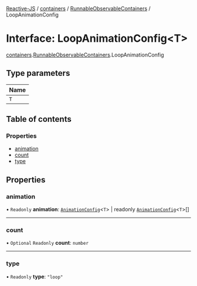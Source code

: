 [Reactive-JS](../README.md) / [containers](../modules/containers.md) / [RunnableObservableContainers](../modules/containers.RunnableObservableContainers.md) / LoopAnimationConfig

# Interface: LoopAnimationConfig<T\>

[containers](../modules/containers.md).[RunnableObservableContainers](../modules/containers.RunnableObservableContainers.md).LoopAnimationConfig

## Type parameters

| Name |
| :------ |
| `T` |

## Table of contents

### Properties

- [animation](containers.RunnableObservableContainers.LoopAnimationConfig.md#animation)
- [count](containers.RunnableObservableContainers.LoopAnimationConfig.md#count)
- [type](containers.RunnableObservableContainers.LoopAnimationConfig.md#type)

## Properties

### animation

• `Readonly` **animation**: [`AnimationConfig`](../modules/containers.RunnableObservableContainers.md#animationconfig)<`T`\> \| readonly [`AnimationConfig`](../modules/containers.RunnableObservableContainers.md#animationconfig)<`T`\>[]

___

### count

• `Optional` `Readonly` **count**: `number`

___

### type

• `Readonly` **type**: ``"loop"``

